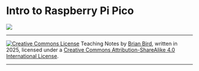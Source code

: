 <h1>Intro to Raspberry Pi Pico</h1>

![](/Users/birdb/Projects/CompuCon-IoT/Notes/PicoW-A4-Pinout.png)



------

[![Creative Commons License](https://i.creativecommons.org/l/by-sa/4.0/88x31.png)](http://creativecommons.org/licenses/by-sa/4.0/) Teaching Notes by [Brian Bird](https://profbird.dev), written in <time>2025</time>, licensed under a [Creative Commons Attribution-ShareAlike 4.0 International License](http://creativecommons.org/licenses/by-sa/4.0/). 

------------



